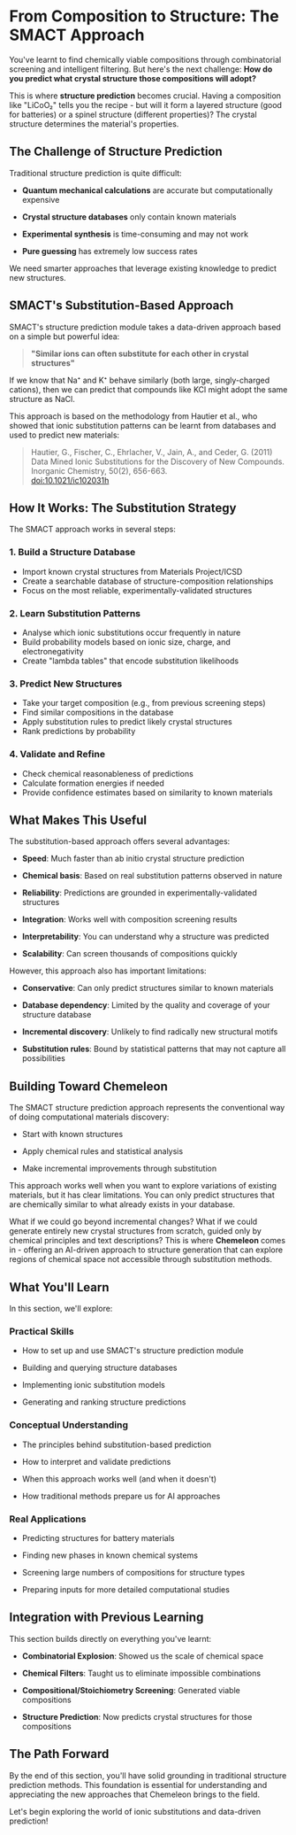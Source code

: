 
# From Composition to Structure: The SMACT Approach

You've learnt to find chemically viable compositions through combinatorial screening and intelligent filtering. But here's the next challenge: **How do you predict what crystal structure those compositions will adopt?**

This is where **structure prediction** becomes crucial. Having a composition like "LiCoO₂" tells you the recipe - but will it form a layered structure (good for batteries) or a spinel structure (different properties)? The crystal structure determines the material's properties.

## The Challenge of Structure Prediction

Traditional structure prediction is quite difficult:

- **Quantum mechanical calculations** are accurate but computationally expensive

- **Crystal structure databases** only contain known materials

- **Experimental synthesis** is time-consuming and may not work

- **Pure guessing** has extremely low success rates

We need smarter approaches that leverage existing knowledge to predict new structures.

## SMACT's Substitution-Based Approach

SMACT's structure prediction module takes a data-driven approach based on a simple but powerful idea:

> **"Similar ions can often substitute for each other in crystal structures"**

If we know that Na⁺ and K⁺ behave similarly (both large, singly-charged cations), then we can predict that compounds like KCl might adopt the same structure as NaCl.

This approach is based on the methodology from Hautier et al., who showed that ionic substitution patterns can be learnt from databases and used to predict new materials:

> Hautier, G., Fischer, C., Ehrlacher, V., Jain, A., and Ceder, G. (2011)  
> Data Mined Ionic Substitutions for the Discovery of New Compounds.  
> Inorganic Chemistry, 50(2), 656-663.  
> [doi:10.1021/ic102031h](https://pubs.acs.org/doi/10.1021/ic102031h)

## How It Works: The Substitution Strategy

The SMACT approach works in several steps:

### 1. **Build a Structure Database**

- Import known crystal structures from Materials Project/ICSD
- Create a searchable database of structure-composition relationships
- Focus on the most reliable, experimentally-validated structures

### 2. **Learn Substitution Patterns**

- Analyse which ionic substitutions occur frequently in nature
- Build probability models based on ionic size, charge, and electronegativity
- Create "lambda tables" that encode substitution likelihoods

### 3. **Predict New Structures**

- Take your target composition (e.g., from previous screening steps)
- Find similar compositions in the database
- Apply substitution rules to predict likely crystal structures
- Rank predictions by probability

### 4. **Validate and Refine**

- Check chemical reasonableness of predictions
- Calculate formation energies if needed
- Provide confidence estimates based on similarity to known materials

## What Makes This Useful

The substitution-based approach offers several advantages:

- **Speed**: Much faster than ab initio crystal structure prediction

- **Chemical basis**: Based on real substitution patterns observed in nature

- **Reliability**: Predictions are grounded in experimentally-validated structures

- **Integration**: Works well with composition screening results

- **Interpretability**: You can understand why a structure was predicted

- **Scalability**: Can screen thousands of compositions quickly

However, this approach also has important limitations:

- **Conservative**: Can only predict structures similar to known materials

- **Database dependency**: Limited by the quality and coverage of your structure database

- **Incremental discovery**: Unlikely to find radically new structural motifs

- **Substitution rules**: Bound by statistical patterns that may not capture all possibilities

## Building Toward Chemeleon

The SMACT structure prediction approach represents the conventional way of doing computational materials discovery:

- Start with known structures

- Apply chemical rules and statistical analysis

- Make incremental improvements through substitution

This approach works well when you want to explore variations of existing materials, but it has clear limitations. You can only predict structures that are chemically similar to what already exists in your database.

What if we could go beyond incremental changes? What if we could generate entirely new crystal structures from scratch, guided only by chemical principles and text descriptions? This is where **Chemeleon** comes in - offering an AI-driven approach to structure generation that can explore regions of chemical space not accessible through substitution methods.

## What You'll Learn

In this section, we'll explore:

### Practical Skills

- How to set up and use SMACT's structure prediction module

- Building and querying structure databases

- Implementing ionic substitution models

- Generating and ranking structure predictions

### Conceptual Understanding

- The principles behind substitution-based prediction

- How to interpret and validate predictions

- When this approach works well (and when it doesn't)

- How traditional methods prepare us for AI approaches

### Real Applications

- Predicting structures for battery materials

- Finding new phases in known chemical systems

- Screening large numbers of compositions for structure types

- Preparing inputs for more detailed computational studies

## Integration with Previous Learning

This section builds directly on everything you've learnt:

- **Combinatorial Explosion**: Showed us the scale of chemical space

- **Chemical Filters**: Taught us to eliminate impossible combinations

- **Compositional/Stoichiometry Screening**: Generated viable compositions

- **Structure Prediction**: Now predicts crystal structures for those compositions

## The Path Forward

By the end of this section, you'll have solid grounding in traditional structure prediction methods. This foundation is essential for understanding and appreciating the new approaches that Chemeleon brings to the field.

Let's begin exploring the world of ionic substitutions and data-driven prediction!
